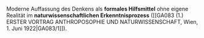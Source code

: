 
Moderne Auffassung des Denkens als **formales Hilfsmittel** ohne eigene Realität im **naturwissenschaftlichen Erkenntnisprozess** ([[GA083 (1.) ERSTER VORTRAG ANTHROPOSOPHIE UND NATURWISSENSCHAFT, Wien, 1. Juni 1922|GA083/1]]).
